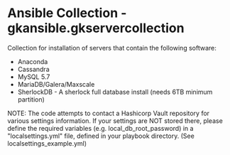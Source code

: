 # Ansible Collection - gkansible.gkservercollection

Collection for installation of servers that contain the following software:
* Anaconda
* Cassandra
* MySQL 5.7
* MariaDB/Galera/Maxscale
* SherlockDB - A sherlock full database install (needs 6TB minimum partition)

NOTE: The code attempts to contact a Hashicorp Vault repository for various settings information.
If your settings are NOT stored there, please define the required variables (e.g. local_db_root_password)
in a "localsettings.yml" file, defined in your playbook directory. (See localsettings_example.yml)
